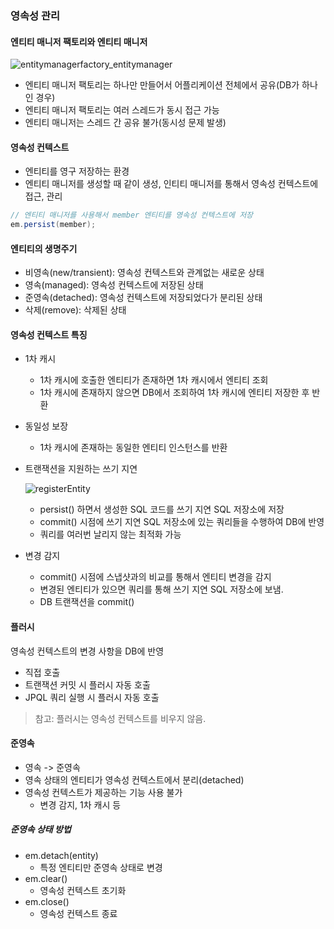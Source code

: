 ### 영속성 관리

#### 엔티티 매니저 팩토리와 엔티티 매니저


![entitymanagerfactory_entitymanager](https://user-images.githubusercontent.com/101541542/163342194-8e1eabfb-bc5d-48b5-9a4c-fb09ab48d269.png)

- 엔티티 매니저 팩토리는 하나만 만들어서 어플리케이션 전체에서 공유(DB가 하나인 경우)
- 엔티티 매니저 팩토리는 여러 스레드가 동시 접근 가능
- 엔티티 매니저는 스레드 간 공유 불가(동시성 문제 발생)

#### 영속성 컨텍스트

- 엔티티를 영구 저장하는 환경
- 엔티티 매니저를 생성할 때 같이 생성, 인티티 매니저를 통해서 영속성 컨텍스트에 접근, 관리
``` java
// 엔티티 매니저를 사용해서 member 엔티티를 영속성 컨텍스트에 저장 
em.persist(member);
```

#### 엔티티의 생명주기

- 비영속(new/transient): 영속성 컨텍스트와 관계없는 새로운 상태
- 영속(managed): 영속성 컨텍스트에 저장된 상태
- 준영속(detached): 영속성 컨텍스트에 저장되었다가 분리된 상태
- 삭제(remove): 삭제된 상태

#### 영속성 컨텍스트 특징
-  1차 캐시
   -  1차 캐시에 호출한 엔티티가 존재하면 1차 캐시에서 엔티티 조회
   -  1차 캐시에 존재하지 않으면 DB에서 조회하여 1차 캐시에 엔티티 저장한 후 반환 
-  동일성 보장
   -  1차 캐시에 존재하는 동일한 엔티티 인스턴스를 반환
-  트랜잭션을 지원하는 쓰기 지연

   ![registerEntity](https://user-images.githubusercontent.com/101541542/163347965-0ef5f345-65ab-4baa-b18f-98c41b01062d.png)
   - persist() 하면서 생성한 SQL 코드를 쓰기 지연 SQL 저장소에 저장
   -  commit() 시점에 쓰기 지연 SQL 저장소에 있는 쿼리들을 수행하여 DB에 반영
   -  쿼리를 여러번 날리지 않는 최적화 가능
-  변경 감지
   -  commit() 시점에 스냅샷과의 비교를 통해서 엔티티 변경을 감지
   -  변경된 엔티티가 있으면 쿼리를 통해 쓰기 지연 SQL 저장소에 보냄.
   -  DB 트랜잭션을 commit()


#### 플러시

영속성 컨텍스트의 변경 사항을 DB에 반영

- 직접 호출
- 트랜잭션 커밋 시 플러시 자동 호출
- JPQL 쿼리 실행 시 플러시 자동 호출
  
> 참고: 플러시는 영속성 컨텍스트를 비우지 않음.

#### 준영속

- 영속 -> 준영속
- 영속 상태의 엔티티가 영속성 컨텍스트에서 분리(detached)
- 영속성 컨텍스트가 제공하는 기능 사용 불가
  - 변경 감지, 1차 캐시 등


##### 준영속 상태 방법

- em.detach(entity)
  - 특정 엔티티만 준영속 상태로 변경
- em.clear()
  - 영속성 컨텍스트 초기화
- em.close()
  - 영속성 컨텍스트 종료